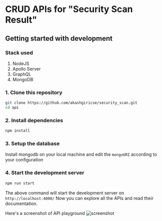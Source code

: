 # CRUD APIs for "Security Scan Result"

## Getting started with development

### Stack used

1. NodeJS
2. Apollo Server
3. GraphQL
4. MongoDB

### 1. Clone this repository

```bash
git clone https://github.com/akashgiricse/security_scan.git
cd api
```

### 2. Install dependencies

```bash
npm install
```

### 3. Setup the database

Install mongodb on your local machine and edit the `mongoURI` according to your configuration

### 4. Start the development server

```bash
npm run start
```

The above command will start the development server on `http://localhost:4000/`
Now you can explore all the APIs and read their documentation.

Here's a screenshot of API playground
![screenshot]('./img/scanResult.png')
